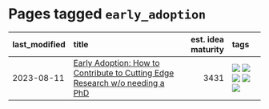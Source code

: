 # Pages tagged `early_adoption`

|last_modified|title|est. idea maturity|tags
|:---|:---|---:|:---|
|2023-08-11|[Early Adoption: How to Contribute to Cutting Edge Research w/o needing a PhD](../early_adoption_and_fomo.md)|3431|[![](https://img.shields.io/badge/tag-autobiographical-aa21fc)](../tags/autobiographical.md) [![](https://img.shields.io/badge/tag-career_advice-3a9a4f)](../tags/career_advice.md) [![](https://img.shields.io/badge/tag-early_adoption-d9f12f)](../tags/early_adoption.md) [![](https://img.shields.io/badge/tag-mentoring-fe76cf)](../tags/mentoring.md) [![](https://img.shields.io/badge/tag-reddit-8fb3d)](../tags/reddit.md)|